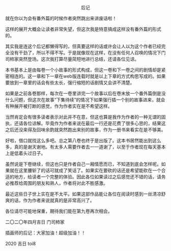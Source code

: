 <p align="center">后记</p>

就在你以为会有番外篇的时候作者突然跳出来讲废话啦！

这样的展开大概会让读者非常失望，但这次我是特意搞成这样没有番外篇的形式的。

其实我是连这个后记都懒得写的，但真要这样的话或许会让人以为这个作者已经完全没有干劲了，所以不得不写。于是就像现在这样，在没有任何人召唤的情况下门司柿家突然登场。这次我打算尽量简短地进行总结，还请各位见谅。

本书基本上是由每卷一个小故事的形式构成，但这一卷和下一卷之间的剧情却是紧密相连的。这一章和下一章在web版连载时就是以上下章的方式构思写成的。如果要放到一章里的话会有些太长，强行缩短的话剧情又会讲不清楚。

如果是之前各卷那样，每次在一卷里讲完一个故事以后在卷末放一个番外篇倒是没什么问题，但这次在故事“下集待续”的情况下如果强行插一个别的故事进来，就会有种展开被打断的感觉，作为作者实在是不希望这样。

当然肯定会有很多读者表示对此并不在意，但这也算是我作为作者的一种无谓的固执，还请各位谅解。毕竟作为作者来说在最后一行还是花费了很多心思的，结果这之后还没来得及回味余韵就突然跑出来别的故事，作为一册书来看实在是不够美。

好啦，借口就找这么多吧。总之第八卷也终于是出版了。这本书居然能出到这么多，真的是谢天谢地。有太多人需要作者去一一道谢了，以至于作者现在每天基本上是低着头过日子。

虽然说是下卷继续，但这也只是作者自己一厢情愿而已，不知道到底会怎样呢。如果就在这里腰斩了的话可就成了笑话了。如果实在要砍的话还是希望能砍在一个合适的地方，给读者一个完整的体验。因此各位如果读过之后感觉还不错的话，请务必推荐给周围的朋友和熟人，作者将对此不胜感激。

最近这些日子世上实在是不太平。如果这部作品能让各位在阅读时感到一丝清凉舒爽的话，作为作者来说就真的是非常高兴了。

各位请尽可能地保重，期待我们能在第九卷再次相会。

二〇二〇年四月吉日 门司柿家

插画师的后记：大家加油！超级加油！！

2020 吉日 toi8

